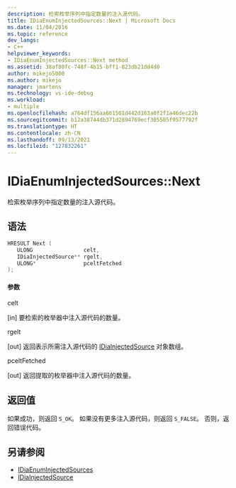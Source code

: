 ```yaml
---
description: 检索枚举序列中指定数量的注入源代码。
title: IDiaEnumInjectedSources::Next | Microsoft Docs
ms.date: 11/04/2016
ms.topic: reference
dev_langs:
- C++
helpviewer_keywords:
- IDiaEnumInjectedSources::Next method
ms.assetid: 38af80fc-748f-4b15-bff1-823db21dd4d0
author: mikejo5000
ms.author: mikejo
manager: jmartens
ms.technology: vs-ide-debug
ms.workload:
- multiple
ms.openlocfilehash: a764df156aa661501d442d163a0f2f1a46dec22b
ms.sourcegitcommit: b12a38744db371d2894769ecf305585f9577792f
ms.translationtype: HT
ms.contentlocale: zh-CN
ms.lasthandoff: 09/13/2021
ms.locfileid: "127832261"
---
```

# <a name="idiaenuminjectedsourcesnext"></a>IDiaEnumInjectedSources::Next
检索枚举序列中指定数量的注入源代码。

## <a name="syntax"></a>语法

```C++
HRESULT Next ( 
   ULONG                celt,
   IDiaInjectedSource** rgelt,
   ULONG*               pceltFetched
);
```

#### <a name="parameters"></a>参数
 celt

[in] 要检索的枚举器中注入源代码的数量。

 rgelt

[out] 返回表示所需注入源代码的 [IDiaInjectedSource](../../debugger/debug-interface-access/idiainjectedsource.md) 对象数组。

 pceltFetched

[out] 返回提取的枚举器中注入源代码的数量。

## <a name="return-value"></a>返回值
 如果成功，则返回 `S_OK`。 如果没有更多注入源代码，则返回 `S_FALSE`。 否则，返回错误代码。

## <a name="see-also"></a>另请参阅
- [IDiaEnumInjectedSources](../../debugger/debug-interface-access/idiaenuminjectedsources.md)
- [IDiaInjectedSource](../../debugger/debug-interface-access/idiainjectedsource.md)
